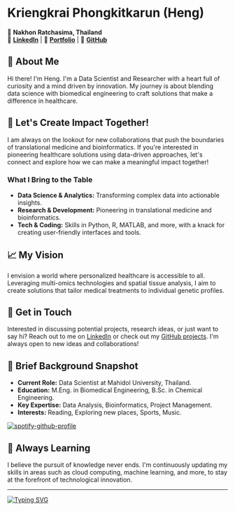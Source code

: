 <!--
### Hi there 👋

**hengkp/hengkp** is a ✨ _special_ ✨ repository because its `README.md` (this file) appears on your GitHub profile.

Here are some ideas to get you started:

- 🔭 I’m currently working on ...
- 🌱 I’m currently learning ...
- 👯 I’m looking to collaborate on ...
- 🤔 I’m looking for help with ...
- 💬 Ask me about ...
- 📫 How to reach me: ...
- 😄 Pronouns: ...
- ⚡ Fun fact: ...

## 📊 My GitHub Stats

![Heng's GitHub stats](https://github-readme-stats.vercel.app/api?username=hengkp&show_icons=true)
![Top Langs](https://github-readme-stats.vercel.app/api/top-langs/?username=hengkp&layout=compact)
-->

# Kriengkrai Phongkitkarun (Heng)

📍 **Nakhon Ratchasima, Thailand**  
🔗 **[LinkedIn](https://linkedin.com/in/hengkp)** | 🔗 **[Portfolio](https://hengkp.wixsite.com/portfolio)** | 🔗 **[GitHub](https://github.com/hengkp)**


## 🌱 About Me

Hi there! I'm Heng. I'm a Data Scientist and Researcher with a heart full of curiosity and a mind driven by innovation. My journey is about blending data science with biomedical engineering to craft solutions that make a difference in healthcare. 


## 🚀 Let's Create Impact Together!

I am always on the lookout for new collaborations that push the boundaries of translational medicine and bioinformatics. If you're interested in pioneering healthcare solutions using data-driven approaches, let's connect and explore how we can make a meaningful impact together!

### What I Bring to the Table

- **Data Science & Analytics:** Transforming complex data into actionable insights.
- **Research & Development:** Pioneering in translational medicine and bioinformatics.
- **Tech & Coding:** Skills in Python, R, MATLAB, and more, with a knack for creating user-friendly interfaces and tools.


## 📈 My Vision

I envision a world where personalized healthcare is accessible to all. Leveraging multi-omics technologies and spatial tissue analysis, I aim to create solutions that tailor medical treatments to individual genetic profiles.


## 🤝 Get in Touch

Interested in discussing potential projects, research ideas, or just want to say hi? Reach out to me on [LinkedIn](https://linkedin.com/in/hengkp) or check out my [GitHub projects](https://github.com/hengkp). I'm always open to new ideas and collaborations!


## 📖 Brief Background Snapshot

- **Current Role:** Data Scientist at Mahidol University, Thailand.
- **Education:** M.Eng. in Biomedical Engineering, B.Sc. in Chemical Engineering.
- **Key Expertise:** Data Analysis, Bioinformatics, Project Management.
- **Interests:** Reading, Exploring new places, Sports, Music.

[![spotify-github-profile](https://spotify-github-profile.vercel.app/api/view?uid=31zbi5sh6qzdlfqfsctc766nbh4a&cover_image=true&theme=novatorem&show_offline=false&background_color=121212&interchange=false&bar_color=53b14f&bar_color_cover=false)](https://github.com/kittinan/spotify-github-profile)


## 🌟 Always Learning

I believe the pursuit of knowledge never ends. I'm continuously updating my skills in areas such as cloud computing, machine learning, and more, to stay at the forefront of technological innovation.


---

[![Typing SVG](https://readme-typing-svg.demolab.com?font=Fira+Code&duration=2000&pause=1500&color=3EA7FF&random=false&width=1200&lines=%E2%9C%A8+_%22Together%2C+let's+harness+the+power+of+data+and+innovation+to+build+a+healthier+world.%22_+%E2%9C%A8)](https://git.io/typing-svg)

<!--
https://readme-typing-svg.demolab.com/demo/
✨ _"Together, let's harness the power of data and innovation to build a healthier world."_ ✨
-->
